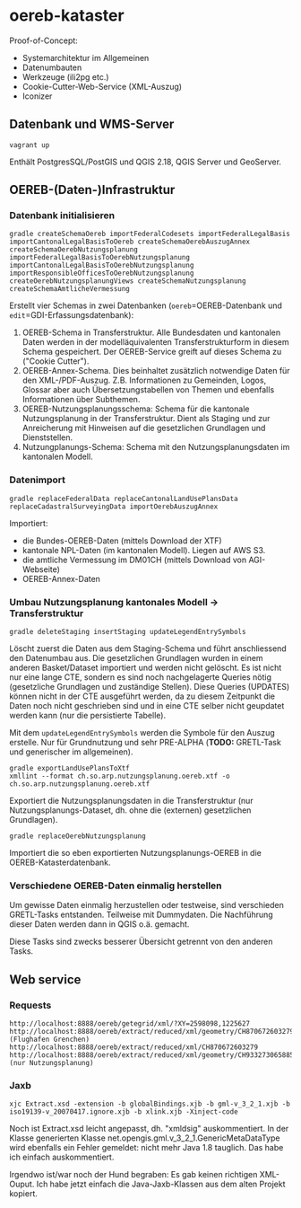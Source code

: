 # oereb-kataster

Proof-of-Concept:
- Systemarchitektur im Allgemeinen
- Datenumbauten
- Werkzeuge (ili2pg etc.)
- Cookie-Cutter-Web-Service (XML-Auszug)
- Iconizer

## Datenbank und WMS-Server
```
vagrant up
```
Enthält PostgresSQL/PostGIS und QGIS 2.18, QGIS Server und GeoServer.

## OEREB-(Daten-)Infrastruktur
### Datenbank initialisieren
```
gradle createSchemaOereb importFederalCodesets importFederalLegalBasis importCantonalLegalBasisToOereb createSchemaOerebAuszugAnnex createSchemaOerebNutzungsplanung importFederalLegalBasisToOerebNutzungsplanung importCantonalLegalBasisToOerebNutzungsplanung importResponsibleOfficesToOerebNutzungsplanung createOerebNutzungsplanungViews createSchemaNutzungsplanung createSchemaAmtlicheVermessung
```
Erstellt vier Schemas in zwei Datenbanken (`oereb`=OEREB-Datenbank und `edit`=GDI-Erfassungsdatenbank):

1. OEREB-Schema in Transferstruktur. Alle Bundesdaten und kantonalen Daten werden in der modelläquivalenten Transferstrukturform in diesem Schema gespeichert. Der OEREB-Service greift auf dieses Schema zu ("Cookie Cutter").
2. OEREB-Annex-Schema. Dies beinhaltet zusätzlich notwendige Daten für den XML-/PDF-Auszug. Z.B. Informationen zu Gemeinden, Logos, Glossar aber auch Übersetzungstabellen von Themen und ebenfalls Informationen über Subthemen.
3. OEREB-Nutzungsplanungsschema: Schema für die kantonale Nutzungsplanung in der Transferstruktur. Dient als Staging und zur Anreicherung mit Hinweisen auf die gesetzlichen Grundlagen und Dienststellen.
4. Nutzungplanungs-Schema: Schema mit den Nutzungsplanungsdaten im kantonalen Modell.

### Datenimport
```
gradle replaceFederalData replaceCantonalLandUsePlansData replaceCadastralSurveyingData importOerebAuszugAnnex
```
Importiert:
- die Bundes-OEREB-Daten (mittels Download der XTF)
- kantonale NPL-Daten (im kantonalen Modell). Liegen auf AWS S3.
- die amtliche Vermessung im DM01CH (mittels Download von AGI-Webseite)
- OEREB-Annex-Daten

### Umbau Nutzungsplanung kantonales Modell -> Transferstruktur
```
gradle deleteStaging insertStaging updateLegendEntrySymbols
```
Löscht zuerst die Daten aus dem Staging-Schema und führt anschliessend den Datenumbau aus. Die gesetzlichen Grundlagen wurden in einem anderen Basket/Dataset importiert und werden nicht gelöscht. Es ist nicht nur eine lange CTE, sondern es sind noch nachgelagerte Queries nötig (gesetzliche Grundlagen und zuständige Stellen). Diese Queries (UPDATES) können nicht in der CTE ausgeführt werden, da zu diesem Zeitpunkt die Daten noch nicht geschrieben sind und in eine CTE selber nicht geupdatet werden kann (nur die persistierte Tabelle).

Mit dem `updateLegendEntrySymbols` werden die Symbole für den Auszug erstelle. Nur für Grundnutzung und sehr PRE-ALPHA (**TODO:** GRETL-Task und generischer im allgemeinen).

```
gradle exportLandUsePlansToXtf
xmllint --format ch.so.arp.nutzungsplanung.oereb.xtf -o ch.so.arp.nutzungsplanung.oereb.xtf
```
Exportiert die Nutzungsplanungsdaten in die Transferstruktur (nur Nutzungsplanungs-Dataset, dh. ohne die (externen) gesetzlichen Grundlagen).

```
gradle replaceOerebNutzungsplanung 
```
Importiert die so eben exportierten Nutzungsplanungs-OEREB in die OEREB-Katasterdatenbank.


### Verschiedene OEREB-Daten einmalig herstellen 
Um gewisse Daten einmalig herzustellen oder testweise, sind verschieden GRETL-Tasks entstanden. Teilweise mit Dummydaten. Die Nachführung dieser Daten werden dann in QGIS o.ä. gemacht. 

Diese Tasks sind zwecks besserer Übersicht getrennt von den anderen Tasks. 

## Web service

### Requests

```
http://localhost:8888/oereb/getegrid/xml/?XY=2598098,1225627
http://localhost:8888/oereb/extract/reduced/xml/geometry/CH870672603279 (Flughafen Grenchen)
http://localhost:8888/oereb/extract/reduced/xml/CH870672603279
http://localhost:8888/oereb/extract/reduced/xml/geometry/CH933273065885 (nur Nutzungsplanung)
```

### Jaxb

```
xjc Extract.xsd -extension -b globalBindings.xjb -b gml-v_3_2_1.xjb -b iso19139-v_20070417.ignore.xjb -b xlink.xjb -Xinject-code
```

Noch ist Extract.xsd leicht angepasst, dh. "xmldsig" auskommentiert. In der Klasse generierten Klasse net.opengis.gml.v_3_2_1.GenericMetaDataType wird ebenfalls ein Fehler gemeldet: nicht mehr Java 1.8 tauglich. Das habe ich einfach auskommentiert.

Irgendwo ist/war noch der Hund begraben: Es gab keinen richtigen XML-Ouput. Ich habe jetzt einfach die Java-Jaxb-Klassen aus dem alten Projekt kopiert.



